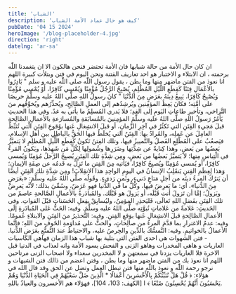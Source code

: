 ```yaml
---
title: 'الشباب'
description: 'كيف هو حال عماد الأمة الشباب'
pubDate: '04 15 2024'
heroImage: '/blog-placeholder-4.jpg'
direction: 'right'
datelng: 'ar-sa'
---
```


ان كان حال الأمة من حالة شبابها فان الأمة تحتضر فنحن هالكون الا  ان يتغمدنا اللّٰه برحمته ، ان الابتلاء و الاختبار هو احد تعاريف الفتنة ونحن اليوم في فتن وبتلأت كبيرة اللهم انا نعوذ من الفتن ماضهر منها وما بطن ، يقول رسول اللّٰه صلى اللّٰه عليه و سلم " 
بَادِرُوا بالأعْمَالِ فِتَنًا كَقِطَعِ اللَّيْلِ المُظْلِمِ، يُصْبِحُ الرَّجُلُ مُؤْمِنًا وَيُمْسِي كَافِرًا، أَوْ يُمْسِي مُؤْمِنًا وَيُصْبِحُ كَافِرًا، يَبِيعُ دِينَهُ بعَرَضٍ مِنَ الدُّنْيَا "
كانَ رسولُ اللهِ صلَّى اللهُ عليه وسلَّمَ حريصًا على أمَّتِه؛ فكانَ يَعِظُ المؤمِنين ويُرشِدُهم إلى العملِ الصَّالِحِ، ويُحذِّرُهم ويُخوِّفُهم منَ التَّراخي، وتأخيرِ طاعاتِ اليَومِ إلى الغدِ؛ فلا يَدري المُسلِمُ ما يأتي به غدٌ.
وفي هذا الحديثِ يَأمُرُ رَسولُ اللهِ صلَّى اللهُ عليه وسلَّمَ المؤمِنينَ بالمُسابَقةِ والمُسارَعةِ بالأعمالِ الصَّالِحةِ قبلَ مَجيءِ الفِتَنِ التي تَكثُرُ في آخِرِ الزَّمانِ، أو قبلَ الانشِغالِ عَنها بوُقوعِ الفِتَنِ الَّتي تُثبِّطُ العامِلَ عن عَملِه، والمُرادُ بها: الفِتَنُ التي يُخلَطُ فيها الحَقُّ بالباطِلِ بين أهلِ الإسلامِ، فيَصعُبُ على المُطَّلِعِ الفَصلُ والتَّمييزُ فيها، وتلك الفِتنُ تَكونُ كَقِطَعِ اللِّيلِ المُظلِمِ لا يَتميَّزُ بَعضُها من بَعضٍ، وهذا كِنايةٌ عن شِدَّتِها وضَرَرِها وشُمولِها لِكُلِّ مَن شَهِدَها، ويَكونُ المَرءُ في الْتِباسٍ مِنها؛ لا يَتميَّزُ بَعضُها من بَعضٍ، ومِن شِدَّةِ تلك الفِتَنِ يُصبِحُ الرَّجلُ مُؤمِنًا وَيُمسي كافِرًا، أو يُمسي مُؤمِنًا ويُصبِحُ كافِرًا، فيَأتيه مِنَ الفِتنِ ما تَزِلُّ به قَدمُه عن صِفَةِ الإيمانِ؛ وَهذا لِعِظَمِ الفِتنِ يَنقَلِبُ الإنسانُ في اليومِ الواحِدِ هذا الانقِلابَ! ومِن شِدَّةِ تلك الفِتَنِ أيضًا أن يَترُكَ المرءُ دينَه من أجلِ مَتاعٍ دَنيءٍ، وثَمنٍ رَديءٍ. وقَولُه صلَّى اللهُ عليه وسلَّمَ: «بعَرَضٍ مِنَ الدُّنيا»، أي: ما يَعرِضُ فيها، وكُلُّ ما في الدُّنيا فهو عَرَضٌ، وسُمِّيَ بذلك؛ لأنَّه يَعرِضُ ويَزولُ؛ إمَّا أن تَزولَ أنت قَبْلَه، أو يَزولَ هو قَبْلَك. والمُبادَرةُ بالأعمالِ الصَّالحةِ عاصمٌ من تلك الفِتَنِ بفَضلِ اللهِ تَعالَى، فَليَحذِرِ المؤمِنُ، وليُسابِقْ بفِعلِ الحَسَناتِ قبْلَ الفواتِ.
وفي الحَديثِ: عَلامةٌ من عَلاماتِ نُبوَّتِه صلَّى اللهُ عليه وسلَّمَ.
وفيه: الحَثُّ عَلى المُبادَرةِ إلَى الأعمالِ الصَّالِحةِ قبلَ الانشِغالِ عَنها بوَقعِ الفِتنِ.
وفيه: التَّحذيرُ منَ الفِتَنِ والابتلاءِ عُمومًا.
وفيه: عدمُ الاغترارِ بما قدَّمَ المرءُ من صالِحاتٍ، والحثُّ على مُداوَمةِ الخَوفِ منَ اللهِ؛ فإنَّما الأعمالُ بالخواتيمِ.
وفيه: التَّمسُّكُ بالدِّينِ والحِرصُ عليه، والاحتياطُ عندَ التَّمتُّعِ بعَرَضِ الدُّنيا. - فتن الشهوات هي احدى الفتن التي بتلية بها شباب هذا الزمان فهاهي الكاسيات العاريات و هاهي المخدرات وهاهو الزنى و الفحش يسود الأمة 
وانه لعذاب في الدنيا قبل الاخرة فلا العاريات يزدنا في سمعتهن و لا المخدرين سعداء ولا اصحاب الزنى مرتاحين اللهم انا نعوذ بك من الفتن ماضهر منها وما بطن ، وفتن اعضم من ذالك فتن الشبهات و نرجو رحمة اللّٰه و نعوذ باللّٰه منها فتن تبطل العمل وتضل عن الحق 
وقد قال الله في هؤلاء: ﴿ قُلْ هَلْ نُنَبِّئُكُمْ بِالْأَخْسَرِينَ أَعْمَالًا * الَّذِينَ ضَلَّ سَعْيُهُمْ فِي الْحَيَاةِ الدُّنْيَا وَهُمْ يَحْسَبُونَ أَنَّهُمْ يُحْسِنُونَ صُنْعًا ﴾  ا [الكهف: 103، 104]، فهؤلاء هم الأخسرون والعياذُ باللهِ.
